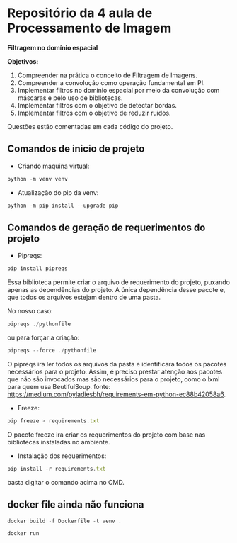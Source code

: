# Repositório da 4 aula de Processamento de Imagem
__Filtragem no domínio espacial__

__Objetivos:__
1. Compreender na prática o conceito de Filtragem de Imagens.
2. Compreender a convolução como operação fundamental em PI.
3. Implementar filtros no domínio espacial por meio da convolução com máscaras e pelo uso de bibliotecas.
4. Implementar filtros com o objetivo de detectar bordas.
5. Implementar filtros com o objetivo de reduzir ruídos.

Questões estão comentadas em cada código do projeto.

## Comandos de inicio de projeto 
* Criando maquina virtual:
```javascript
python -m venv venv
```

* Atualização do pip da venv:
```javascript
python -m pip install --upgrade pip
```

## Comandos de geração de requerimentos do projeto
* Pipreqs:
```javascript
pip install pipreqs
```
Essa biblioteca permite criar o arquivo de requerimento do projeto, puxando apenas as dependências do projeto. A única dependência 
desse pacote e, que todos os arquivos estejam dentro de uma pasta. 

No nosso caso:
```javascript
pipreqs ./pythonfile
```
ou para forçar a criação:
```javascript
pipreqs --force ./pythonfile
```
O pipreqs ira ler todos os arquivos da pasta e identificara todos 
os pacotes necessários para o projeto. Assim, é preciso prestar atenção aos pacotes que não são invocados mas são necessários para o projeto, como o lxml para quem usa BeutifulSoup. fonte: https://medium.com/pyladiesbh/requirements-em-python-ec88b42058a6.

* Freeze:
```javascript
pip freeze > requirements.txt
```
O pacote freeze ira criar os requerimentos do projeto com base nas bibliotecas instaladas no ambiente.

* Instalação dos requerimentos:
```javascript
pip install -r requirements.txt
```
basta digitar o comando acima no CMD.

## docker file ainda não funciona
```javascript
docker build -f Dockerfile -t venv .
```

```javascript
docker run 
```
